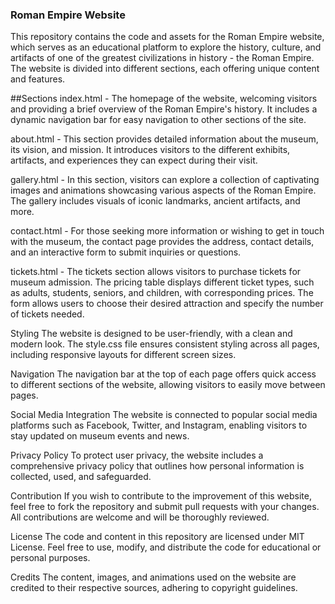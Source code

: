 ### Roman Empire Website
This repository contains the code and assets for the Roman Empire website, which serves as an educational platform to explore the history, culture, and artifacts of one of the greatest civilizations in history - the Roman Empire. The website is divided into different sections, each offering unique content and features.

##Sections
index.html - The homepage of the website, welcoming visitors and providing a brief overview of the Roman Empire's history. It includes a dynamic navigation bar for easy navigation to other sections of the site.

about.html - This section provides detailed information about the museum, its vision, and mission. It introduces visitors to the different exhibits, artifacts, and experiences they can expect during their visit.

gallery.html - In this section, visitors can explore a collection of captivating images and animations showcasing various aspects of the Roman Empire. The gallery includes visuals of iconic landmarks, ancient artifacts, and more.

contact.html - For those seeking more information or wishing to get in touch with the museum, the contact page provides the address, contact details, and an interactive form to submit inquiries or questions.

tickets.html - The tickets section allows visitors to purchase tickets for museum admission. The pricing table displays different ticket types, such as adults, students, seniors, and children, with corresponding prices. The form allows users to choose their desired attraction and specify the number of tickets needed.

Styling
The website is designed to be user-friendly, with a clean and modern look. The style.css file ensures consistent styling across all pages, including responsive layouts for different screen sizes.

Navigation
The navigation bar at the top of each page offers quick access to different sections of the website, allowing visitors to easily move between pages.

Social Media Integration
The website is connected to popular social media platforms such as Facebook, Twitter, and Instagram, enabling visitors to stay updated on museum events and news.

Privacy Policy
To protect user privacy, the website includes a comprehensive privacy policy that outlines how personal information is collected, used, and safeguarded.

Contribution
If you wish to contribute to the improvement of this website, feel free to fork the repository and submit pull requests with your changes. All contributions are welcome and will be thoroughly reviewed.

License
The code and content in this repository are licensed under MIT License. Feel free to use, modify, and distribute the code for educational or personal purposes.

Credits
The content, images, and animations used on the website are credited to their respective sources, adhering to copyright guidelines.
